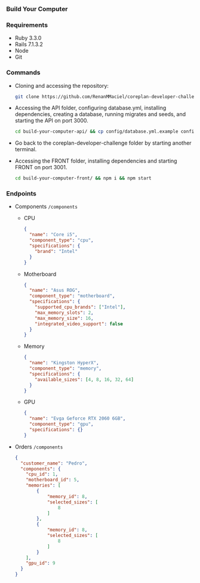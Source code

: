 ### Build Your Computer

### Requirements
  - Ruby 3.3.0
  - Rails 7.1.3.2
  - Node
  - Git

### Commands
  - Cloning and accessing the repository:
    ```bash
    git clone https://github.com/RenanMMaciel/coreplan-developer-challenge.git && cd coreplan-developer-challenge
    ```

  - Accessing the API folder, configuring database.yml, installing dependencies, creating a database, running migrates and seeds, and starting the API on port 3000.
    ```bash
    cd build-your-computer-api/ && cp config/database.yml.example config/database.yml && bundle install && rails db:create && rails db:migrate && rails db:seed && rails s
    ```

  - Go back to the coreplan-developer-challenge folder by starting another terminal.

  - Accessing the FRONT folder, installing dependencies and starting FRONT on port 3001.
    ```bash
    cd build-your-computer-front/ && npm i && npm start
    ```

### Endpoints
  - Components `/components`
    - CPU
      ```json
      {
        "name": "Core i5",
        "component_type": "cpu",
        "specifications": {
          "brand": "Intel"
        }
      }
      ```

    - Motherboard
      ```json
      {
        "name": "Asus ROG",
        "component_type": "motherboard",
        "specifications": {
          "supported_cpu_brands": ["Intel"],
          "max_memory_slots": 2,
          "max_memory_size": 16,
          "integrated_video_support": false
        }
      }
      ```

    - Memory
      ```json
      {
        "name": "Kingston HyperX",
        "component_type": "memory",
        "specifications": {
          "available_sizes": [4, 8, 16, 32, 64]
        }
      }
      ```

    - GPU
      ```json
      {
        "name": "Evga Geforce RTX 2060 6GB",
        "component_type": "gpu",
        "specifications": {}
      }
      ```

  - Orders `/components`
    ```json
    {
      "customer_name": "Pedro",
      "components": {
        "cpu_id": 1,
        "motherboard_id": 5,
        "memories": [
            {
                "memory_id": 8,
                "selected_sizes": [
                    8
                ]
            },
            {
                "memory_id": 8,
                "selected_sizes": [
                    8
                ]
            }
        ],
        "gpu_id": 9
      }
    }
    ```

